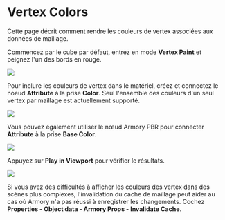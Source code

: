 # Vertex Colors

Cette page décrit comment rendre les couleurs de vertex associées aux données de maillage.

Commencez par le cube par défaut, entrez en mode **Vertex Paint** et peignez l'un des bords en rouge.

![](/graphics/img/vcols/0.jpg)

Pour inclure les couleurs de vertex dans le matériel, créez et connectez le noeud **Attribute** à la prise **Color**. Seul l'ensemble des couleurs d'un seul vertex par maillage est actuellement supporté.

![](/graphics/img/vcols/1.jpg)

Vous pouvez également utiliser le nœud Armory PBR pour connecter **Attribute** à la prise **Base Color**.

![](/graphics/img/vcols/2.jpg)

Appuyez sur **Play in Viewport**  pour vérifier le résultats.

![](/graphics/img/vcols/3.jpg)

Si vous avez des difficultés à afficher les couleurs des vertex dans des scènes plus complexes, l'invalidation du cache de maillage peut aider au cas où Armory n'a pas réussi à enregistrer les changements. Cochez **Properties - Object data - Armory Props - Invalidate Cache**.